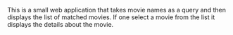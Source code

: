 This is a small web application that takes movie names as a query and then displays the list of matched movies.
If one select a movie from the list it displays the details about the movie.
